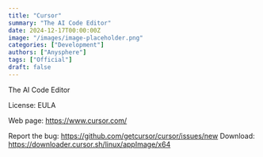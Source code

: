 ```yaml
---
title: "Cursor"
summary: "The AI Code Editor"
date: 2024-12-17T00:00:00Z
image: "/images/image-placeholder.png"
categories: ["Development"]
authors: ["Anysphere"]
tags: ["Official"]
draft: false
---
```


The AI Code Editor

License: EULA

Web page: <https://www.cursor.com/>

Report the bug: <https://github.com/getcursor/cursor/issues/new>
Download: <https://downloader.cursor.sh/linux/appImage/x64>
